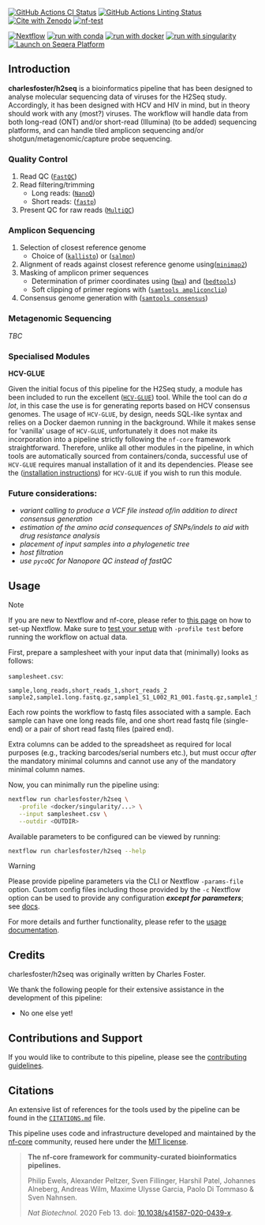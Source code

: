 [![GitHub Actions CI Status](https://github.com/charlesfoster/h2seq/actions/workflows/ci.yml/badge.svg)](https://github.com/charlesfoster/h2seq/actions/workflows/ci.yml)
[![GitHub Actions Linting Status](https://github.com/charlesfoster/h2seq/actions/workflows/linting.yml/badge.svg)](https://github.com/charlesfoster/h2seq/actions/workflows/linting.yml)[![Cite with Zenodo](http://img.shields.io/badge/DOI-10.5281/zenodo.XXXXXXX-1073c8?labelColor=000000)](https://doi.org/10.5281/zenodo.XXXXXXX)
[![nf-test](https://img.shields.io/badge/unit_tests-nf--test-337ab7.svg)](https://www.nf-test.com)

[![Nextflow](https://img.shields.io/badge/nextflow%20DSL2-%E2%89%A523.04.0-23aa62.svg)](https://www.nextflow.io/)
[![run with conda](http://img.shields.io/badge/run%20with-conda-3EB049?labelColor=000000&logo=anaconda)](https://docs.conda.io/en/latest/)
[![run with docker](https://img.shields.io/badge/run%20with-docker-0db7ed?labelColor=000000&logo=docker)](https://www.docker.com/)
[![run with singularity](https://img.shields.io/badge/run%20with-singularity-1d355c.svg?labelColor=000000)](https://sylabs.io/docs/)
[![Launch on Seqera Platform](https://img.shields.io/badge/Launch%20%F0%9F%9A%80-Seqera%20Platform-%234256e7)](https://cloud.seqera.io/launch?pipeline=https://github.com/charlesfoster/h2seq)

## Introduction

**charlesfoster/h2seq** is a bioinformatics pipeline that has been designed to analyse molecular sequencing data of viruses for the H2Seq study. Accordingly, it has been designed with HCV and HIV in mind, but in theory should work with any (most?) viruses. The workflow will handle data from both long-read (ONT) and/or short-read (Illumina) (to be added) sequencing platforms, and can handle tiled amplicon sequencing and/or shotgun/metagenomic/capture probe sequencing. 

### Quality Control
1. Read QC ([`FastQC`](https://www.bioinformatics.babraham.ac.uk/projects/fastqc/))
2. Read filtering/trimming
   * Long reads: ([`NanoQ`](https://github.com/esteinig/nanoq))
   * Short reads: ([`fastp`](https://github.com/OpenGene/fastp))
3. Present QC for raw reads ([`MultiQC`](http://multiqc.info/))

### Amplicon Sequencing
1. Selection of closest reference genome
   * Choice of ([`kallisto`](https://github.com/pachterlab/kallisto)) or ([`salmon`](https://github.com/COMBINE-lab/salmon))
2. Alignment of reads against closest reference genome using([`minimap2`](https://github.com/lh3/minimap2))
3. Masking of amplicon primer sequences
   * Determination of primer coordinates using ([`bwa`](https://github.com/lh3/bwa)) and ([`bedtools`](https://github.com/arq5x/bedtools2))
   * Soft clipping of primer regions with ([`samtools ampliconclip`](http://www.htslib.org/doc/samtools-ampliconclip.html))
4. Consensus genome generation with ([`samtools consensus`](http://www.htslib.org/doc/samtools-consensus.html))

### Metagenomic Sequencing
*TBC*

### Specialised Modules
**HCV-GLUE**

Given the initial focus of this pipeline for the H2Seq study, a module has been included to run the excellent ([`HCV-GLUE`](https://github.com/giffordlabcvr/HCV-GLUE)) tool. While the tool can do *a lot*, in this case the use is for generating reports based on HCV consensus genomes. The usage of `HCV-GLUE`, by design, needs SQL-like syntax and relies on a Docker daemon running in the background. While it makes sense for 'vanilla' usage of `HCV-GLUE`, unfortunately it does not make its incorporation into a pipeline strictly following the `nf-core` framework straightforward. Therefore, unlike all other modules in the pipeline, in which tools are automatically sourced from containers/conda, successful use of `HCV-GLUE` requires manual installation of it and its dependencies. Please see the ([installation instructions](http://hcv-glue.cvr.gla.ac.uk/#/aboutGlueProject)) for `HCV-GLUE` if you wish to run this module.


### Future considerations:
- *variant calling to produce a VCF file instead of/in addition to direct consensus generation*
- *estimation of the amino acid consequences of SNPs/indels to aid with drug resistance analysis*
- *placement of input samples into a phylogenetic tree*
- *host filtration*
- *use `pycoQC` for Nanopore QC instead of fastQC*

<!-- TODO nf-core: Include a figure that guides the user through the major workflow steps. Many nf-core
     workflows use the "tube map" design for that. See https://nf-co.re/docs/contributing/design_guidelines#examples for examples.   -->


## Usage

> [!NOTE]
> If you are new to Nextflow and nf-core, please refer to [this page](https://nf-co.re/docs/usage/installation) on how to set-up Nextflow. Make sure to [test your setup](https://nf-co.re/docs/usage/introduction#how-to-run-a-pipeline) with `-profile test` before running the workflow on actual data.

First, prepare a samplesheet with your input data that (minimally) looks as follows:

`samplesheet.csv`:

```csv
sample,long_reads,short_reads_1,short_reads_2
sample2,sample1.long.fastq.gz,sample1_S1_L002_R1_001.fastq.gz,sample1_S1_L002_R2_001.fastq.gz
```

Each row points the workflow to fastq files associated with a sample. Each sample can have one long reads file, and one short read fastq file (single-end) or a pair of short read fastq files (paired end).

Extra columns can be added to the spreadsheet as required for local purposes (e.g., tracking barcodes/serial numbers etc.), but must occur *after* the mandatory minimal columns and cannot use any of the mandatory minimal column names.

Now, you can minimally run the pipeline using:

```bash
nextflow run charlesfoster/h2seq \
   -profile <docker/singularity/...> \
   --input samplesheet.csv \
   --outdir <OUTDIR>
```

Available parameters to be configured can be viewed by running:

```bash
nextflow run charlesfoster/h2seq --help
```

> [!WARNING]
> Please provide pipeline parameters via the CLI or Nextflow `-params-file` option. Custom config files including those provided by the `-c` Nextflow option can be used to provide any configuration _**except for parameters**_;
> see [docs](https://nf-co.re/usage/configuration#custom-configuration-files).


For more details and further functionality, please refer to the [usage documentation](https://nf-co.re/mag/usage). 

## Credits

charlesfoster/h2seq was originally written by Charles Foster.

We thank the following people for their extensive assistance in the development of this pipeline:
* No one else yet!

<!-- TODO nf-core: If applicable, make list of people who have also contributed -->

## Contributions and Support

If you would like to contribute to this pipeline, please see the [contributing guidelines](.github/CONTRIBUTING.md).

## Citations

<!-- TODO nf-core: Add citation for pipeline after first release. Uncomment lines below and update Zenodo doi and badge at the top of this file. -->
<!-- If you use charlesfoster/h2seq for your analysis, please cite it using the following doi: [10.5281/zenodo.XXXXXX](https://doi.org/10.5281/zenodo.XXXXXX) -->

<!-- TODO nf-core: Add bibliography of tools and data used in your pipeline -->

An extensive list of references for the tools used by the pipeline can be found in the [`CITATIONS.md`](CITATIONS.md) file.

This pipeline uses code and infrastructure developed and maintained by the [nf-core](https://nf-co.re) community, reused here under the [MIT license](https://github.com/nf-core/tools/blob/master/LICENSE).

> **The nf-core framework for community-curated bioinformatics pipelines.**
>
> Philip Ewels, Alexander Peltzer, Sven Fillinger, Harshil Patel, Johannes Alneberg, Andreas Wilm, Maxime Ulysse Garcia, Paolo Di Tommaso & Sven Nahnsen.
>
> _Nat Biotechnol._ 2020 Feb 13. doi: [10.1038/s41587-020-0439-x](https://dx.doi.org/10.1038/s41587-020-0439-x).
